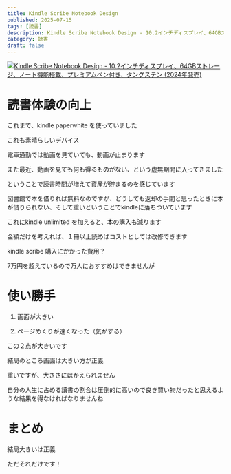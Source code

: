 ```yaml
---
title: Kindle Scribe Notebook Design
published: 2025-07-15
tags: [読書]
description: Kindle Scribe Notebook Design - 10.2インチディスプレイ、64GBストレージ、ノート機能搭載、プレミアムペン付き、タングステン (2024年発売)
category: 読書
draft: false
---
```



[![Kindle Scribe Notebook Design - 10.2インチディスプレイ、64GBストレージ、ノート機能搭載、プレミアムペン付き、タングステン (2024年発売)](https://m.media-amazon.com/images/I/711bAQG2g4L._AC_SX679_.jpg)](https://amzn.asia/d/hejOGEy)

# 読書体験の向上

これまで、kindle paperwhite を使っていました

これも素晴らしいデバイス

電車通勤では動画を見ていても、動画が止まります

また最近、動画を見ても何も得るものがない、という虚無期間に入ってきました

ということで読書時間が増えて資産が貯まるのを感じています

図書館で本を借りれば無料なのですが、どうしても返却の手間と思ったときに本が借りられない、そして重いということでkindleに落ちついています

これにkindle unlimited を加えると、本の購入も減ります

金額だけを考えれば、１冊以上読めばコストとしては改修できます

kindle scribe 購入にかかった費用？

7万円を超えているので万人におすすめはできませんが

# 使い勝手

1. 画面が大きい

2. ページめくりが速くなった（気がする）

この２点が大きいです

結局のところ画面は大きい方が正義

重いですが、大きさにはかえられません

自分の人生に占める讀書の割合は圧倒的に高いので良き買い物だったと思えるような結果を得なければなりませんね

# まとめ

結局大きいは正義

ただそれだけです！
